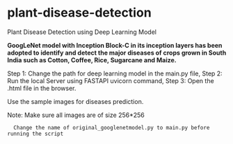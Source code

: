 # plant-disease-detection
Plant Disease Detection using Deep Learning Model

**GoogLeNet model with Inception Block-C in its inception layers has been adopted to identify and detect the major diseases of crops grown in South India such as Cotton, Coffee, Rice, Sugarcane and Maize.**


Step 1: Change the path for deep learning model in the main.py file,
Step 2: Run the local Server using FASTAPI uvicorn command,
Step 3: Open the .html file in the browser.

Use the sample images for diseases prediction.

Note: Make sure all images are of size 256*256
      
      Change the name of original_googlenetmodel.py to main.py before running the script
